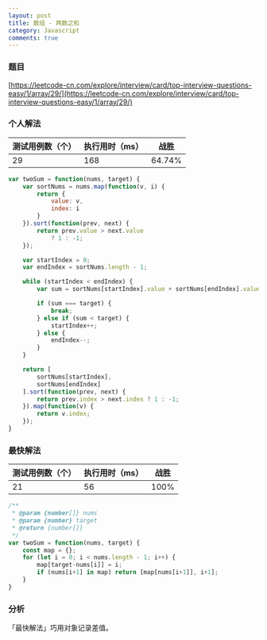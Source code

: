 ```yaml
---
layout: post
title: 数组 - 两数之和
category: Javascript
comments: true
---
```


### 题目 

[https://leetcode-cn.com/explore/interview/card/top-interview-questions-easy/1/array/29/](https://leetcode-cn.com/explore/interview/card/top-interview-questions-easy/1/array/29/)


### 个人解法

测试用例数（个） | 执行用时（ms） | 战胜
--- | --- | ---
29 | 168 | 64.74%

```javascript
var twoSum = function(nums, target) {
    var sortNums = nums.map(function(v, i) {
        return {
            value: v,
            index: i
        }
    }).sort(function(prev, next) {
        return prev.value > next.value
            ? 1 : -1;
    });

    var startIndex = 0;
    var endIndex = sortNums.length - 1;

    while (startIndex < endIndex) {
        var sum = sortNums[startIndex].value + sortNums[endIndex].value;

        if (sum === target) {
            break;
        } else if (sum < target) {
            startIndex++;
        } else {
            endIndex--;
        }
    }

    return [
        sortNums[startIndex],
        sortNums[endIndex]
    ].sort(function(prev, next) {
        return prev.index > next.index ? 1 : -1;
    }).map(function(v) {
        return v.index;
    });
}
```

### 最快解法

测试用例数（个） | 执行用时（ms） | 战胜
--- | --- | ---
21 | 56 | 100%

```javascript
/**
 * @param {number[]} nums
 * @param {number} target
 * @return {number[]}
 */
var twoSum = function(nums, target) {
    const map = {};
    for (let i = 0; i < nums.length - 1; i++) {
        map[target-nums[i]] = i;
        if (nums[i+1] in map) return [map[nums[i+1]], i+1];
    }
}
```

### 分析

「最快解法」巧用对象记录差值。